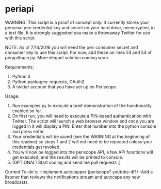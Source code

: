 # periapi

WARNING: This script is a proof of concept only. It currently stores your personal peri credential key and secret on your hard drive, unencrypted, in a text file. It is strongly suggested you make a throwaway Twitter for use with this script.

NOTE: As of 7/14/2016 you will need the peri consumer secret and consumer key to use this script. For now, add these on lines 53 and 54 of perapi/login.py. More elegant solution coming soon. 

Requirements:
1. Python 3
2. Python packages: requests, OAuth2
3. A twitter account that you have set up on Periscope

Usage:
1. Run examples.py to execute a brief demonstration of the functionality enabled so far.
2. On first run, you will need to execute a PIN-based authentication with Twitter. The script will launch a web browser window and once you are logged in it will display a PIN. Enter that number into the python console and press enter. 
3. Your credentials will be saved (see the WARNING at the beginning of this readme) so steps 1 and 2 will not need to be repeated unless your credentials get revoked.
4. You will now be logged into the periscope API, a few API functions will get executed, and the results will be printed to console.
5. (OPTIONAL) Start coding and send me pull requests :)

Current To-do's:
-Implement autocapper (pyriscope? youtube-dl?)
-Add a listener that reviews the notifications stream and autocaps any new broadcasts.
